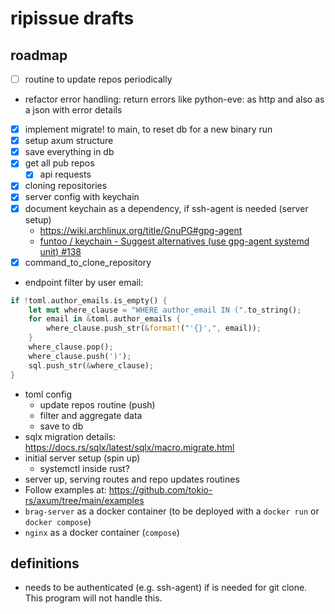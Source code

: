 # ripissue drafts

## roadmap

- [ ] routine to update repos periodically
- refactor error handling: return errors like python-eve: as http and also as a json with error details
- [x] implement migrate! to main, to reset db for a new binary run
- [x] setup axum structure
- [x] save everything in db
- [x] get all pub repos
  - [x] api requests
- [x] cloning repositories
- [x] server config with keychain
- [x] document keychain as a dependency, if ssh-agent is needed (server setup)
  - https://wiki.archlinux.org/title/GnuPG#gpg-agent
  - [funtoo / keychain - Suggest alternatives (use gpg-agent systemd unit) #138](https://github.com/funtoo/keychain/issues/138)
- [x] command_to_clone_repository

- endpoint filter by user email:

```rs
if !toml.author_emails.is_empty() {
    let mut where_clause = "WHERE author_email IN (".to_string();
    for email in &toml.author_emails {
        where_clause.push_str(&format!("'{}',", email));
    }
    where_clause.pop();
    where_clause.push(')');
    sql.push_str(&where_clause);
}
```

- toml config
  - update repos routine (push)
  - filter and aggregate data
  - save to db
- sqlx migration details: https://docs.rs/sqlx/latest/sqlx/macro.migrate.html
- initial server setup (spin up)
  - systemctl inside rust?
- server up, serving routes and repo updates routines
- Follow examples at: https://github.com/tokio-rs/axum/tree/main/examples
- `brag-server` as a docker container (to be deployed with a `docker run` or `docker compose`)
- `nginx` as a docker container (`compose`)

## definitions

- needs to be authenticated (e.g. ssh-agent) if is needed for git clone. This program will not handle this.


